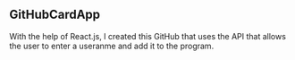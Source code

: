 ## GitHubCardApp

With the help of React.js, I created this GitHub that uses the API that allows the user to enter a useranme and add it to the program.
